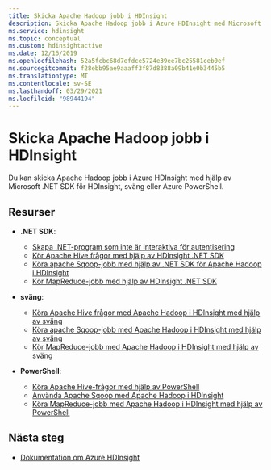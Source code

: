 ```yaml
---
title: Skicka Apache Hadoop jobb i HDInsight
description: Skicka Apache Hadoop jobb i Azure HDInsight med Microsoft .NET SDK, sväng eller PowerShell
ms.service: hdinsight
ms.topic: conceptual
ms.custom: hdinsightactive
ms.date: 12/16/2019
ms.openlocfilehash: 52a5fcbc68d7efdce5724e39ee7bc25581ceb0ef
ms.sourcegitcommit: f28ebb95ae9aaaff3f87d8388a09b41e0b3445b5
ms.translationtype: MT
ms.contentlocale: sv-SE
ms.lasthandoff: 03/29/2021
ms.locfileid: "98944194"
---
```

# <a name="submit-apache-hadoop-jobs-in-hdinsight"></a>Skicka Apache Hadoop jobb i HDInsight

Du kan skicka Apache Hadoop jobb i Azure HDInsight med hjälp av Microsoft .NET SDK för HDInsight, sväng eller Azure PowerShell.

## <a name="resources"></a>Resurser

- **.NET SDK**:

  - [Skapa .NET-program som inte är interaktiva för autentisering](../hdinsight-create-non-interactive-authentication-dotnet-applications.md)
  - [Kör Apache Hive frågor med hjälp av HDInsight .NET SDK](apache-hadoop-use-hive-dotnet-sdk.md)
  - [Köra apache Sqoop-jobb med hjälp av .NET SDK för Apache Hadoop i HDInsight](apache-hadoop-use-sqoop-dotnet-sdk.md)
  - [Kör MapReduce-jobb med hjälp av HDInsight .NET SDK](apache-hadoop-use-mapreduce-dotnet-sdk.md)

- **sväng**:

  - [Köra Apache Hive frågor med Apache Hadoop i HDInsight med hjälp av sväng](apache-hadoop-use-hive-curl.md)
  - [Köra apache Sqoop-jobb med Apache Hadoop i HDInsight med hjälp av sväng](apache-hadoop-use-sqoop-curl.md)
  - [Kör MapReduce-jobb med Apache Hadoop i HDInsight med hjälp av sväng](apache-hadoop-use-mapreduce-curl.md)

- **PowerShell**:

  - [Köra Apache Hive-frågor med hjälp av PowerShell](apache-hadoop-use-hive-powershell.md)
  - [Använda Apache Sqoop med Apache Hadoop i HDInsight](apache-hadoop-use-sqoop-powershell.md)
  - [Köra MapReduce-jobb med Apache Hadoop i HDInsight med hjälp av PowerShell](apache-hadoop-use-mapreduce-powershell.md)

## <a name="next-steps"></a>Nästa steg

- [Dokumentation om Azure HDInsight](../index.yml)